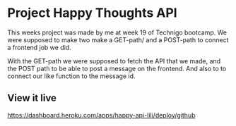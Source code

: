 # Project Happy Thoughts API
This weeks project was made by me at week 19 of Technigo bootcamp. We were supposed to make two make a GET-path/ and a POST-path to connect a frontend job we did.

With the GET-path we were supposed to fetch the API that we made, and the POST path to be able to post a message on the frontend. And also to to connect our like function to the message id.

## View it live
https://dashboard.heroku.com/apps/happy-api-lili/deploy/github
